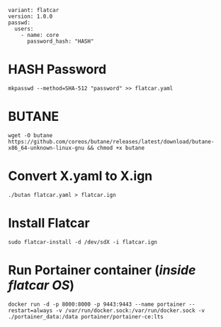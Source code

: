 ```
variant: flatcar
version: 1.0.0
passwd:
  users:
    - name: core
      password_hash: "HASH"
```

# HASH Password

```
mkpasswd --method=SHA-512 "password" >> flatcar.yaml
```

# BUTANE

```
wget -O butane https://github.com/coreos/butane/releases/latest/download/butane-x86_64-unknown-linux-gnu && chmod +x butane
```

# Convert X.yaml to X.ign

```
./butan flatcar.yaml > flatcar.ign
```

# Install Flatcar
```
sudo flatcar-install -d /dev/sdX -i flatcar.ign
```

# Run Portainer container (*inside flatcar OS*)

```
docker run -d -p 8000:8000 -p 9443:9443 --name portainer --restart=always -v /var/run/docker.sock:/var/run/docker.sock -v ./portainer_data:/data portainer/portainer-ce:lts
```
